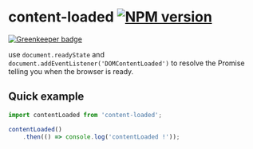 # content-loaded [![NPM version][npm-image]][npm-url]

[![Greenkeeper badge](https://badges.greenkeeper.io/christophehurpeau/content-loaded.svg)](https://greenkeeper.io/)

use `document.readyState` and `document.addEventListener('DOMContentLoaded')` to resolve the Promise telling you when the browser is ready.

## Quick example

```js
import contentLoaded from 'content-loaded';

contentLoaded()
    .then(() => console.log('contentLoaded !'));
```

[npm-image]: https://img.shields.io/npm/v/content-loaded.svg?style=flat-square
[npm-url]: https://npmjs.org/package/content-loaded

